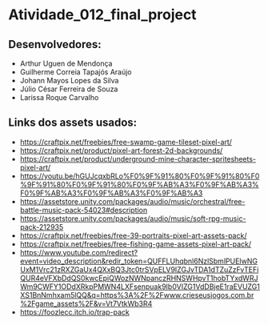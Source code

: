 # Atividade_012_final_project

## Desenvolvedores:
- Arthur Uguen de Mendonça
- Guilherme Correia Tapajós Araújo
- Johann Mayos Lopes da Silva
- Júlio César Ferreira de Souza
- Larissa Roque Carvalho
## Links dos assets usados:
- https://craftpix.net/freebies/free-swamp-game-tileset-pixel-art/
- https://craftpix.net/product/pixel-art-forest-2d-backgrounds/
- https://craftpix.net/product/underground-mine-character-spritesheets-pixel-art/
- https://youtu.be/hGUJcqxbRLo%F0%9F%91%80%F0%9F%91%80%F0%9F%91%80%F0%9F%91%80%F0%9F%AB%A3%F0%9F%AB%A3%F0%9F%AB%A3%F0%9F%AB%A3%F0%9F%AB%A3
- https://assetstore.unity.com/packages/audio/music/orchestral/free-battle-music-pack-54023#description
- https://assetstore.unity.com/packages/audio/music/soft-rpg-music-pack-212935
- https://craftpix.net/freebies/free-39-portraits-pixel-art-assets-pack/
- https://craftpix.net/freebies/free-fishing-game-assets-pixel-art-pack/
- https://www.youtube.com/redirect?event=video_description&redir_token=QUFFLUhqbnl6NzlSbmlPUEIwNGUxM1Vrc21zRXZGaUx4QXxBQ3Jtc0trSVpELV9IZGJvTDA1dTZuZzFvTEFiQUR4eVFXbDdQS0kwcEpiQWozNWNpanczRHNSWHpvT1hobTYxdWRJWm9CWFY1ODdXRkpPMWN4LXFsenpuak9Ib0VIZG1VdDBjeE1raEVUZG1XS1BnNmhxam5lQQ&q=https%3A%2F%2Fwww.crieseusjogos.com.br%2Fgame_assets%2F&v=Vt7VtkWb3R4
- https://foozlecc.itch.io/trap-pack

